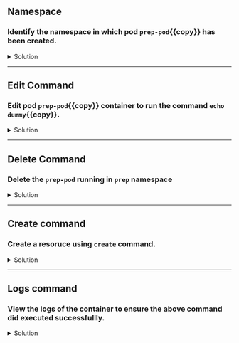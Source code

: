 ## Namespace
### Identify the namespace in which pod `prep-pod`{{copy}} has been created.

<details>
  <summary>Solution</summary>
    List the pod resoruces in all the available namespaces in the cluster using: 
    
    `kubectl get pod --all-namespaces`{{execute}}

    As you notice the prep-pod runs on `prep` namespace
</details>

---
## Edit Command 
### Edit pod `prep-pod`{{copy}} container to run the command `echo dummy`{{copy}}.

<details>
  <summary>Solution</summary> 
Edit the pod in the terminal editior by : `kubectl edit pod prep-pod -n prep`{{execute}}  

Ref to below snippet of the container:  
  

    spec:
    containers:
    - image: nginx
        name: prep-pod
        command:
        - /bin/sh
        - -c
        - echo dummy
        resources: {}}  
  
  As you noticed, on saving your changes, kubernetes will not let you change the pod exept few info like images, labels etc. However it would create a copy of your edits in to a yml file under `/tmp` directory. You may have to delete the existing pod and created again with the above created yml file as shown in below steps

</details>

---

## Delete Command
### Delete the `prep-pod` running in `prep` namespace

<details>
  <summary>Solution</summary>
    Delete a resoruce using `delete` command: 
    
    `kubectl delete pod prep-pod -n prep`{{execute}}

    Wait for the pod to delete and then proceed to below step.
</details>

---

## Create command
### Create a resoruce using `create` command.

<details>
  <summary>Solution</summary> 
  Supply the Temporary yml file created in above step as an argument to below command.

 `kubectl create -f /tmp/<YAML_FILE_NAME>.yml -n prep`{{copy}}  
  
Once succesfully created view the status of the pod by `kubectl get pod -n prep`{{execute}}.

</details>

---

## Logs command
### View the logs of the container to ensure the above command did executed successfullly.

<details>
  <summary>Solution</summary> 
  Use the `logs` command to view the any logs the container spits out during execitin. As in our case, container runs the `echo dummy` we shold se the message in its log.

 `kubectl logs prep-pod -n prep`{{execute}}  
  
For single container pod its not required to mention the container name to indicate which container pod logs is being asked.

</details>

